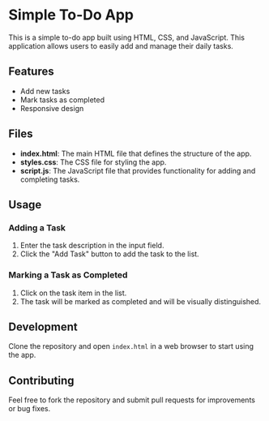 # Simple To-Do App

This is a simple to-do app built using HTML, CSS, and JavaScript. This application allows users to easily add and manage their daily tasks.

## Features
- Add new tasks
- Mark tasks as completed
- Responsive design

## Files
- **index.html**: The main HTML file that defines the structure of the app.
- **styles.css**: The CSS file for styling the app.
- **script.js**: The JavaScript file that provides functionality for adding and completing tasks.

## Usage
### Adding a Task
1. Enter the task description in the input field.
2. Click the "Add Task" button to add the task to the list.

### Marking a Task as Completed
1. Click on the task item in the list.
2. The task will be marked as completed and will be visually distinguished.

## Development
Clone the repository and open `index.html` in a web browser to start using the app.

## Contributing
Feel free to fork the repository and submit pull requests for improvements or bug fixes.